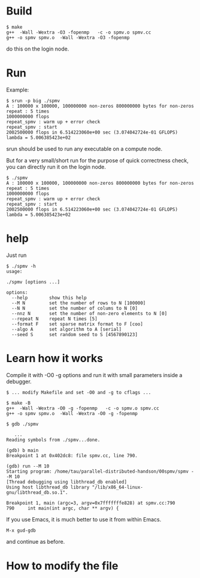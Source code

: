 
Build
=================

```
$ make
g++  -Wall -Wextra -O3 -fopenmp   -c -o spmv.o spmv.cc
g++ -o spmv spmv.o  -Wall -Wextra -O3 -fopenmp 
```

do this on the login node.

Run
=================

Example:

```
$ srun -p big ./spmv 
A : 100000 x 100000, 100000000 non-zeros 800000000 bytes for non-zeros
repeat : 5 times
1000000000 flops
repeat_spmv : warm up + error check
repeat_spmv : start
2002500000 flops in 6.514223060e+00 sec (3.074042724e-01 GFLOPS)
lambda = 5.006385423e+02
```

srun should be used to run any executable on a compute node.

But for a very small/short run for the purpose of quick correctness check, you can directly run it on the login node.

```
$ ./spmv 
A : 100000 x 100000, 100000000 non-zeros 800000000 bytes for non-zeros
repeat : 5 times
1000000000 flops
repeat_spmv : warm up + error check
repeat_spmv : start
2002500000 flops in 6.514223060e+00 sec (3.074042724e-01 GFLOPS)
lambda = 5.006385423e+02
```

help
=================

Just run

```
$ ./spmv -h
usage:

./spmv [options ...]

options:
  --help        show this help
  --M N         set the number of rows to N [100000]
  --N N         set the number of colums to N [0]
  --nnz N       set the number of non-zero elements to N [0]
  --repeat N    repeat N times [5]
  --format F    set sparse matrix format to F [coo]
  --algo A      set algorithm to A [serial]
  --seed S      set random seed to S [4567890123]
```

Learn how it works
=================

Compile it with -O0 -g options and run it with small parameters inside a debugger.

```
$ ... modify Makefile and set -O0 and -g to cflags ...

$ make -B
g++  -Wall -Wextra -O0 -g -fopenmp   -c -o spmv.o spmv.cc
g++ -o spmv spmv.o  -Wall -Wextra -O0 -g -fopenmp

$ gdb ./spmv

   ...
Reading symbols from ./spmv...done.

(gdb) b main
Breakpoint 1 at 0x402dc8: file spmv.cc, line 790.

(gdb) run --M 10
Starting program: /home/tau/parallel-distributed-handson/00spmv/spmv --M 10
[Thread debugging using libthread_db enabled]
Using host libthread_db library "/lib/x86_64-linux-gnu/libthread_db.so.1".

Breakpoint 1, main (argc=3, argv=0x7fffffffe828) at spmv.cc:790
790     int main(int argc, char ** argv) {

```

If you use Emacs, it is much better to use it from within Emacs.

```
M-x gud-gdb
```

and continue as before.


How to modify the file
=================

